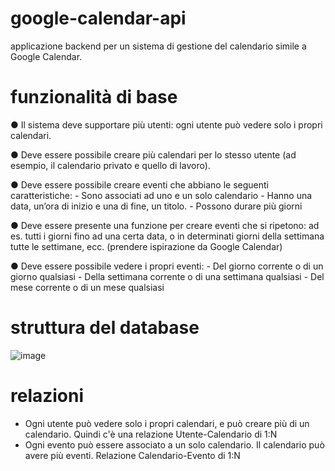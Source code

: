 # google-calendar-api
applicazione backend per un sistema di gestione del calendario simile a Google Calendar.

# funzionalità di base
● Il sistema deve supportare più utenti: ogni utente può vedere solo i propri calendari.

● Deve essere possibile creare più calendari per lo stesso utente (ad esempio, il
calendario privato e quello di lavoro).

● Deve essere possibile creare eventi che abbiano le seguenti caratteristiche:
    - Sono associati ad uno e un solo calendario
    - Hanno una data, un’ora di inizio e una di fine, un titolo.
    - Possono durare più giorni

● Deve essere presente una funzione per creare eventi che si ripetono: ad es. tutti i giorni
fino ad una certa data, o in determinati giorni della settimana tutte le settimane, ecc.
(prendere ispirazione da Google Calendar)

● Deve essere possibile vedere i propri eventi:
    - Del giorno corrente o di un giorno qualsiasi
    - Della settimana corrente o di una settimana qualsiasi
    - Del mese corrente o di un mese qualsiasi

# struttura del database
![image](https://github.com/CoffeeCode15/google-calendar-api/assets/138596346/770c8340-e21a-4802-99bd-c9703f410dc9)

# relazioni
- Ogni utente può vedere solo i propri calendari, e può creare più di un calendario. Quindi c'è una relazione Utente-Calendario di 1:N
- Ogni evento può essere associato a un solo calendario. Il calendario può avere più eventi. Relazione Calendario-Evento di 1:N
